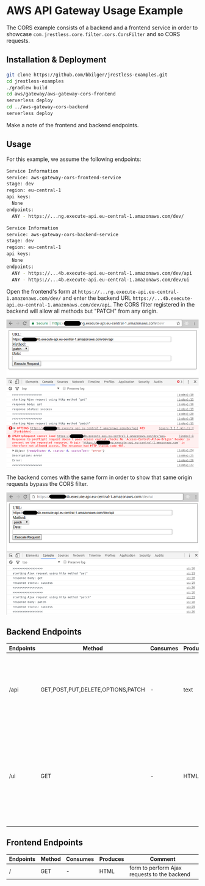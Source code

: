 # AWS API Gateway Usage Example

The CORS example consists of a backend and a frontend service in order to showcase `com.jrestless.core.filter.cors.CorsFilter` and so CORS requests.

## Installation & Deployment

```bash
git clone https://github.com/bbilger/jrestless-examples.git
cd jrestless-examples
./gradlew build
cd aws/gateway/aws-gateway-cors-frontend
serverless deploy
cd ../aws-gateway-cors-backend
serverless deploy
```

Make a note of the frontend and backend endpoints.

## Usage

For this example, we assume the following endpoints:

```bash
Service Information
service: aws-gateway-cors-frontend-service
stage: dev
region: eu-central-1
api keys:
  None
endpoints:
  ANY - https://...ng.execute-api.eu-central-1.amazonaws.com/dev/
```

```bash
Service Information
service: aws-gateway-cors-backend-service
stage: dev
region: eu-central-1
api keys:
  None
endpoints:
  ANY - https://...4b.execute-api.eu-central-1.amazonaws.com/dev/api
  ANY - https://...4b.execute-api.eu-central-1.amazonaws.com/dev/ui
```

Open the frontend's form at `https://...ng.execute-api.eu-central-1.amazonaws.com/dev/` and enter the backend URL `https://...4b.execute-api.eu-central-1.amazonaws.com/dev/api`. The CORS filter registered in the backend will allow all methods but "PATCH" from any origin.

![](frontend_form.png)

The backend comes with the same form in order to show that same origin requests bypass the CORS filter.

![](backend_form.png)

## Backend Endpoints

|Endpoints                   |Method                              |Consumes|Produces  | Comment
|----------------------------|------------------------------------|--------|----------|---------
|/api                        |GET,POST,PUT,DELETE,OPTIONS,PATCH   |-       |text      | the CORS filter allows Ajax requests for all methods but PATCH from any origin
|/ui                         |GET                                 |-       |HTML      | the backend comes with the same form in order to showcase that the CORS filter is bypassed for same origin requests

## Frontend Endpoints

|Endpoints                   |Method                              |Consumes|Produces  | Comment
|----------------------------|------------------------------------|--------|----------|---------
|/                           |GET                                 |-       |HTML      | form to perform Ajax requests to the backend
